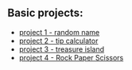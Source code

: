## Basic projects: 
* [project 1 - random name](project%201%20-%20random%20name)
* [project 2 - tip calculator](project%202%20-%20tip%20calculator)
* [project 3 - treasure island](project%203%20-%20treasure%20map)
* [project 4 - Rock Paper Scissors](project%204%20-%20Rock%20Paper%20Scissors)